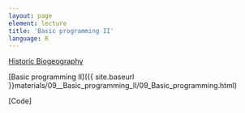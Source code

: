 ```yaml
---
layout: page
element: lecture
title: 'Basic programming II'
language: R
---
```


[Historic Biogeography](https://www.youtube.com/watch?v=2UQC5ts6hUs)


[Basic programming II]({{ site.baseurl }}materials/09__Basic_programming_II/09_Basic_programming.html)

[Code]
